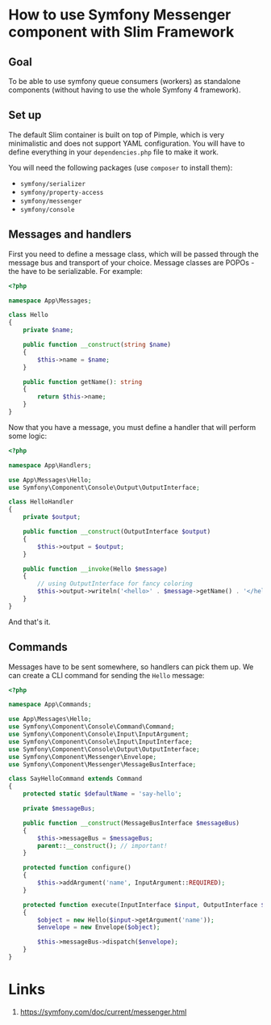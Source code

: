 # How to use Symfony Messenger component with Slim Framework

## Goal

To be able to use symfony queue consumers (workers) as standalone components (without having to use the whole Symfony 4 framework).

## Set up

The default Slim container is built on top of Pimple, which is very minimalistic and does not support YAML configuration. You will have to define everything in your `dependencies.php` file to make it work.

You will need the following packages (use `composer` to install them):

* `symfony/serializer`
* `symfony/property-access`
* `symfony/messenger`
* `symfony/console`

## Messages and handlers

First you need to define a message class, which will be passed through the message bus and transport of your choice. Message classes are POPOs - the have to be serializable. For example:

```php
<?php

namespace App\Messages;

class Hello
{
    private $name;

    public function __construct(string $name)
    {
        $this->name = $name;
    }

    public function getName(): string
    {
        return $this->name;
    }
}
```

Now that you have a message, you must define a handler that will perform some logic:

```php
<?php

namespace App\Handlers;

use App\Messages\Hello;
use Symfony\Component\Console\Output\OutputInterface;

class HelloHandler
{
    private $output;

    public function __construct(OutputInterface $output)
    {
        $this->output = $output;
    }

    public function __invoke(Hello $message)
    {
        // using OutputInterface for fancy coloring
        $this->output->writeln('<hello>' . $message->getName() . '</hello>');
    }
}
```

And that's it.

## Commands

Messages have to be sent somewhere, so handlers can pick them up. We can create a CLI command for sending the `Hello` message:

```php
<?php

namespace App\Commands;

use App\Messages\Hello;
use Symfony\Component\Console\Command\Command;
use Symfony\Component\Console\Input\InputArgument;
use Symfony\Component\Console\Input\InputInterface;
use Symfony\Component\Console\Output\OutputInterface;
use Symfony\Component\Messenger\Envelope;
use Symfony\Component\Messenger\MessageBusInterface;

class SayHelloCommand extends Command
{
    protected static $defaultName = 'say-hello';

    private $messageBus;

    public function __construct(MessageBusInterface $messageBus)
    {
        $this->messageBus = $messageBus;
        parent::__construct(); // important!
    }

    protected function configure()
    {
        $this->addArgument('name', InputArgument::REQUIRED);
    }

    protected function execute(InputInterface $input, OutputInterface $output)
    {
        $object = new Hello($input->getArgument('name'));
        $envelope = new Envelope($object);

        $this->messageBus->dispatch($envelope);
    }
}
```

# Links

1. https://symfony.com/doc/current/messenger.html
